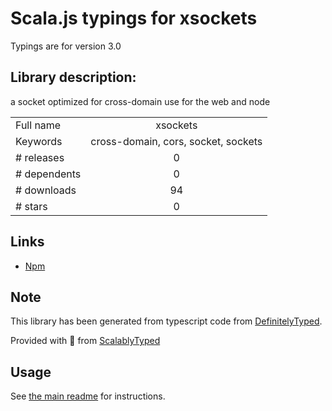
# Scala.js typings for xsockets

Typings are for version 3.0

## Library description:
a socket optimized for cross-domain use for the web and node

|                    |                 |
| ------------------ | :-------------: |
| Full name          | xsockets |
| Keywords           | cross-domain, cors, socket, sockets |
| # releases         | 0 |
| # dependents       | 0 |
| # downloads        | 94 |
| # stars            | 0 |

## Links
- [Npm](https://www.npmjs.com/package/xsockets)
    


## Note
This library has been generated from typescript code from [DefinitelyTyped](https://definitelytyped.org).

Provided with :purple_heart: from [ScalablyTyped](https://github.com/oyvindberg/ScalablyTyped)

## Usage
See [the main readme](../../readme.md) for instructions.



